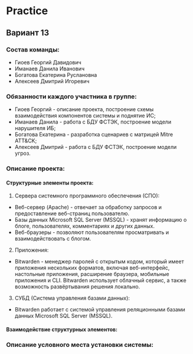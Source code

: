 # Practiсe

## Вариант 13

### Состав команды:
* Гиоев Георгий Давидович
* Иманаев Данила Иванович
* Богатова Екатерина Руслановна
* Алексеев Дмитрий Игоревич

### Обязанности каждого участника в группе:
* Гиоев Георгий - описание проекта, построение схемы взаимодействия компонентов системы и поднятие ИС;
* Иманаев Данила - работа с БДУ ФСТЭК, построение модели нарушителя ИБ;
* Богатова Екатерина - разработка сценариев с матрицей Mitre ATT&CK;
* Алексеев Дмитрий - работа с БДУ ФСТЭК, построение модели угроз.

### Описание проекта:

#### Структурные элементы проекта:

1. Сервера системного программного обеспечения (СПО):
* Веб-сервер (Apache) - отвечает за обработку запросов и предоставление веб-страниц пользователю.
* Базы данных Microsoft SQL Server (MSSQL) - хранят информацию о блоге, пользователях, комментариях и других данных.
* Веб-браузеры - позволяют пользователям просматривать и взаимодействовать с блогом.

2. Приложения:

* Bitwarden - менеджер паролей с открытым кодом, который имеет приложения нескольких форматов, включая веб-интерфейс, настольные приложения, расширение браузера, мобильные приложения и CLI.
Bitwarden использует облачный сервис, а также возможность развёртывания решения локально.

3. СУБД (Система управления базами данных):

* Bitwarden работает с системой управления реляционными базами данных Microsoft SQL Server (MSSQL).
#### Взаимодействие структурных элементов:

### Описание условного места установки системы:
